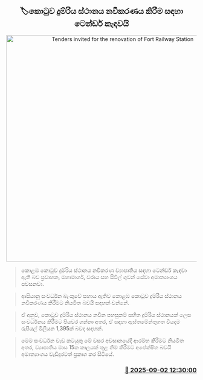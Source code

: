 <p align='center'><b><h2 align='center' title='Tenders invited for the renovation of Fort Railway Station'>🏷කොටුව දුම්රිය ස්ථානය නවීකරණය කිරීම සඳහා ටෙන්ඩර් කැඳවයි</h2></b></p>
<p align='center'><img src='https://helakuru.sgp1.cdn.digitaloceanspaces.com/esana/images/lib/fort-railway-station.jpg' width='600' alt='Tenders invited for the renovation of Fort Railway Station'></p>

> කොළඹ කොටුව දුම්රිය ස්ථානය නවීකරණ ව්‍යාපෘතිය සඳහා ටෙන්ඩර් කැඳවා ඇති බව ප්‍රවාහන, මහාමාර්ග, වරාය සහ සිවිල් ගුවන් සේවා අමාත්‍යාංශය පවසනවා.

> ආසියානු සංවර්ධන බැංකුවේ සහාය ඇතිව කොළඹ කොටුව දුම්රිය ස්ථානය නවීකරණය කිරීමට නියමිත බවයි සඳහන් වන්නේ.

> ඒ අනුව, කොටුව දුම්රිය ස්ථානය නවීන පහසුකම් සහිත දුම්රිය ස්ථානයක් ලෙස සංවර්ධනය කිරීමට පියවර ගන්නා අතර, ඒ සඳහා ඇස්තමේන්තුගත වියදම රුපියල් මිලියන 1,395ක් බවද සඳහන්.

> මෙම සංවර්ධන වැඩ කටයුතු මේ වසර අවසානයේදී ආරම්භ කිරීමට නියමිත අතර, ව්‍යාපෘතිය මාස 15ක කාලයක් තුළ නිම කිරීමට අපේක්ෂිත බවයි අමාත්‍යාංශය වැඩිදුරටත් ප්‍රකාශ කර සිටියේ.



<h3 align='right'><a href='https://www.helakuru.lk/esana/p/113268/'>📅 2025-09-02 12:30:00</a></h3>
